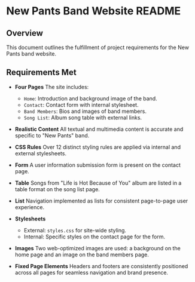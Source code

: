 # New Pants Band Website README

## Overview
This document outlines the fulfillment of project requirements for the New Pants band website.

## Requirements Met
- **Four Pages**
  The site includes:
    - `Home`: Introduction and background image of the band.
    - `Contact`: Contact form with internal stylesheet.
    - `Band Members`: Bios and images of band members.
    - `Song List`: Album song table with external links.

- **Realistic Content**
  All textual and multimedia content is accurate and specific to "New Pants" band.

- **CSS Rules**
  Over 12 distinct styling rules are applied via internal and external stylesheets.

- **Form**
  A user information submission form is present on the contact page.

- **Table**
  Songs from "Life is Hot Because of You" album are listed in a table format on the song list page.

- **List**
  Navigation implemented as lists for consistent page-to-page user experience.

- **Stylesheets**
    - External: `styles.css` for site-wide styling.
    - Internal: Specific styles on the contact page for the form.

- **Images**
  Two web-optimized images are used: a background on the home page and an image on the band members page.

- **Fixed Page Elements**
  Headers and footers are consistently positioned across all pages for seamless navigation and brand presence.
